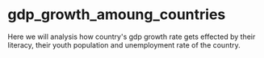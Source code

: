 # gdp_growth_amoung_countries
Here we will analysis how country's gdp growth rate gets effected by their literacy, their youth population and unemployment rate of the country.

